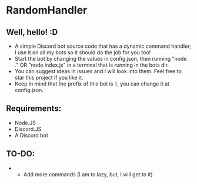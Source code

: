# RandomHandler
## Well, hello! :D
* A simple Discord bot source code that has a dynamic command handler; I use it on all my bots so it should do the job for you too!
* Start the bot by changing the values in config.json, then running "node ." OR "node index.js" in a terminal that is running in the bots dir.
* You can suggest ideas in issues and I will look into them. Feel free to star this project if you like it.
* Keep in mind that the prefix of this bot is `?`, you can change it at config.json.

## Requirements:
* Node.JS
* Discord.JS
* A Discord bot

## TO-DO:
*    - Add more commands (I am to lazy, but, I will get to it)
